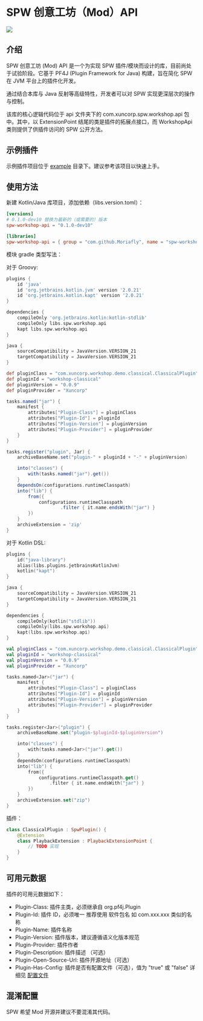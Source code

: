 # SPW 创意工坊（Mod）API

[![](https://jitpack.io/v/Moriafly/spw-workshop-api.svg)](https://jitpack.io/#Moriafly/spw-workshop-api)

## 介绍

SPW 创意工坊 (Mod) API 是一个为实现 SPW 插件/模块而设计的库，目前尚处于试验阶段。它基于 PF4J (Plugin Framework for Java) 构建，旨在简化 SPW 在 JVM 平台上的插件化开发。

通过结合本库与 Java 反射等高级特性，开发者可以对 SPW 实现更深层次的操作与控制。

该库的核心逻辑代码位于 api 文件夹下的 com.xuncorp.spw.workshop.api 包中。其中，以 ExtensionPoint 结尾的类是插件的拓展点接口，而 WorkshopApi 类则提供了供插件访问的 SPW 公开方法。

## 示例插件

示例插件项目位于 [example](example) 目录下。建议参考该项目以快速上手。

## 使用方法

新建 Kotlin/Java 库项目，添加依赖（libs.version.toml）：

```toml
[versions]
# 0.1.0-dev10 替换为最新的（或需要的）版本
spw-workshop-api = "0.1.0-dev10"

[libraries]
spw-workshop-api = { group = "com.github.Moriafly", name = "spw-workshop-api", version.ref = "spw-workshop-api" }
```

模块 gradle 类型写法：

对于 Groovy:
```gradle
plugins {
    id 'java'
    id 'org.jetbrains.kotlin.jvm' version '2.0.21'
    id 'org.jetbrains.kotlin.kapt' version '2.0.21'
}

dependencies {
    compileOnly 'org.jetbrains.kotlin:kotlin-stdlib'
    compileOnly libs.spw.workshop.api
    kapt libs.spw.workshop.api
}

java {
    sourceCompatibility = JavaVersion.VERSION_21
    targetCompatibility = JavaVersion.VERSION_21
}

def pluginClass = "com.xuncorp.workshop.demo.classical.ClassicalPlugin"
def pluginId = "workshop-classical"
def pluginVersion = "0.0.9"
def pluginProvider = "Xuncorp"

tasks.named("jar") {
    manifest {
        attributes["Plugin-Class"] = pluginClass
        attributes["Plugin-Id"] = pluginId
        attributes["Plugin-Version"] = pluginVersion
        attributes["Plugin-Provider"] = pluginProvider
    }
}

tasks.register("plugin", Jar) {
    archiveBaseName.set("plugin-" + pluginId + "-" + pluginVersion)

    into("classes") {
        with(tasks.named("jar").get())
    }
    dependsOn(configurations.runtimeClasspath)
    into("lib") {
        from({
            configurations.runtimeClasspath
                    .filter { it.name.endsWith("jar") }
        })
    }
    archiveExtension = 'zip'
}
```

对于 Kotlin DSL:
```kotlin
plugins {
    id("java-library")
    alias(libs.plugins.jetbrainsKotlinJvm)
    kotlin("kapt")
}

java {
    sourceCompatibility = JavaVersion.VERSION_21
    targetCompatibility = JavaVersion.VERSION_21
}

dependencies {
    compileOnly(kotlin("stdlib"))
    compileOnly(libs.spw.workshop.api)
    kapt(libs.spw.workshop.api)
}

val pluginClass = "com.xuncorp.workshop.demo.classical.ClassicalPlugin"
val pluginId = "workshop-classical"
val pluginVersion = "0.0.9"
val pluginProvider = "Xuncorp"

tasks.named<Jar>("jar") {
    manifest {
        attributes["Plugin-Class"] = pluginClass
        attributes["Plugin-Id"] = pluginId
        attributes["Plugin-Version"] = pluginVersion
        attributes["Plugin-Provider"] = pluginProvider
    }
}

tasks.register<Jar>("plugin") {
    archiveBaseName.set("plugin-$pluginId-$pluginVersion")

    into("classes") {
        with(tasks.named<Jar>("jar").get())
    }
    dependsOn(configurations.runtimeClasspath)
    into("lib") {
        from({
            configurations.runtimeClasspath.get()
                .filter { it.name.endsWith("jar") }
        })
    }
    archiveExtension.set("zip")
}
```

插件：

```kotlin
class ClassicalPlugin : SpwPlugin() {
    @Extension
    class PlaybackExtension : PlaybackExtensionPoint {
        // TODO 实现
    }
}
```

## 可用元数据
插件的可用元数据如下：
- Plugin-Class: 插件主类，必须继承自 org.pf4j.Plugin
- Plugin-Id: 插件 ID，必须唯一 推荐使用 软件包名 如 com.xxx.xxx 类似的名称
- Plugin-Name: 插件名称
- Plugin-Version: 插件版本，建议遵循语义化版本规范
- Plugin-Provider: 插件作者
- Plugin-Description: 插件描述 （可选）
- Plugin-Open-Source-Url: 插件开源地址（可选）
- Plugin-Has-Config: 插件是否有配置文件（可选），值为 "true" 或 "false" 详细见 [配置文件](docs/configs.md)

## 混淆配置

SPW 希望 Mod 开源并建议不要混淆其代码。
